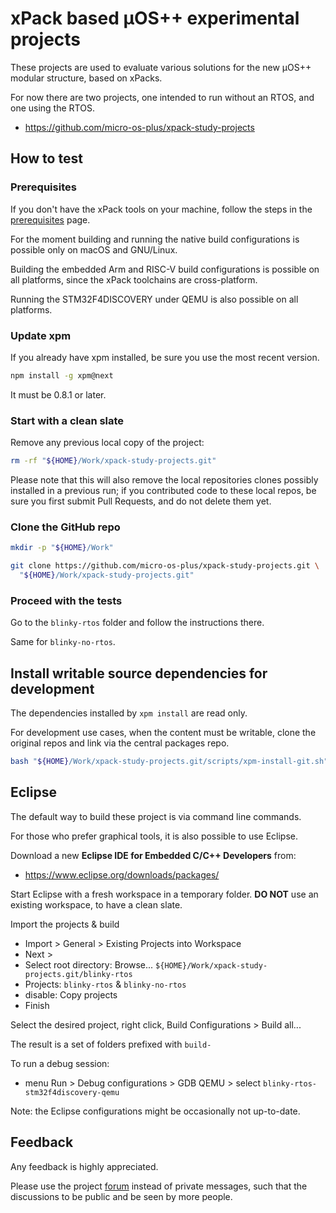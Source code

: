 # xPack based µOS++ experimental projects

These projects are used to evaluate various solutions for the new
µOS++ modular structure, based on xPacks.

For now there are two projects, one intended to run without an RTOS,
and one using the RTOS.

- https://github.com/micro-os-plus/xpack-study-projects

## How to test

### Prerequisites

If you don't have the xPack tools on your machine, follow the steps in the
[prerequisites](https://xpack.github.io/install/) page.

For the moment building and running the native build configurations
is possible only on macOS and GNU/Linux.

Building the embedded Arm and RISC-V build configurations is possible
on all platforms, since the xPack toolchains are cross-platform.

Running the STM32F4DISCOVERY under QEMU is also possible on all platforms.

### Update xpm

If you already have xpm installed, be sure you use the most recent version.

```sh
npm install -g xpm@next
```

It must be 0.8.1 or later.

### Start with a clean slate

Remove any previous local copy of the project:

```sh
rm -rf "${HOME}/Work/xpack-study-projects.git"
```

Please note that this will also remove the local repositories clones
possibly installed in a previous run;
if you contributed code to these local repos,
be sure you first submit Pull Requests, and
do not delete them yet.

### Clone the GitHub repo

```sh
mkdir -p "${HOME}/Work"

git clone https://github.com/micro-os-plus/xpack-study-projects.git \
  "${HOME}/Work/xpack-study-projects.git"
```

### Proceed with the tests

Go to the `blinky-rtos` folder and follow the instructions there.

Same for `blinky-no-rtos`.

## Install writable source dependencies for development

The dependencies installed by `xpm install` are read only.

For development use cases, when the content must be writable, clone
the original repos and link via the central packages repo.

```sh
bash "${HOME}/Work/xpack-study-projects.git/scripts/xpm-install-git.sh"
```

## Eclipse

The default way to build these project is via command line commands.

For those who prefer graphical tools, it is also possible to use
Eclipse.

Download a new **Eclipse IDE for Embedded C/C++ Developers** from:

- https://www.eclipse.org/downloads/packages/

Start Eclipse with a fresh workspace in a temporary folder. **DO NOT** use
an existing workspace, to have a clean slate.

Import the projects & build

- Import > General > Existing Projects into Workspace
- Next >
- Select root directory: Browse... `${HOME}/Work/xpack-study-projects.git/blinky-rtos`
- Projects: `blinky-rtos` & `blinky-no-rtos`
- disable: Copy projects
- Finish

Select the desired project, right click, Build Configurations > Build all...

The result is a set of folders prefixed with `build-`

To run a debug session:

- menu Run > Debug configurations > GDB QEMU > select `blinky-rtos-stm32f4discovery-qemu`

Note: the Eclipse configurations might be occasionally not up-to-date.

## Feedback

Any feedback is highly appreciated.

Please use the project
[forum](https://www.tapatalk.com/groups/xpack/xpack-based-os-experimental-projects-t116.html)
instead of private messages, such that the
discussions to be public and be seen by more people.
